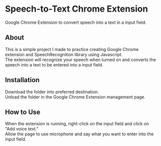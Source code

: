 # Speech-to-Text Chrome Extension
Google Chrome Extension to convert speech into a text in a input field.

## About
This is a simple project I made to practice creating Google Chrome extension and SpeechRecognition library using Javascript. </br>
The extension will recognize your speech when turned on and converts the speech into a text to be entered into a input field.

## Installation
Download the folder into preferred destination. </br>
Unload the folder in the Google Chrome Extension management page. </br>


## How to Use
When the extension is running, right-click on the input field and click on "Add voice text." </br>
Allow the page to use microphone and say what you want to enter into the input field. </br>

